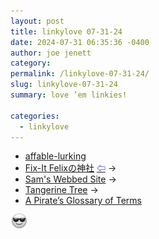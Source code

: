 ```yaml
---
layout: post
title: 𝚕𝚒𝚗𝚔𝚢𝚕𝚘𝚟𝚎 𝟶𝟽-𝟹𝟷-𝟸𝟺
date: 2024-07-31 06:35:36 -0400
author: joe jenett
category: 
permalink: /linkylove-07-31-24/
slug: linkylove-07-31-24
summary: love ’em linkies!

categories:
  - linkylove
---
```

<ul class="linkylove">
	<li><a title="David" href="https://affable-lurking.org/">affable-lurking</a></li>
	<li><a title="Felix Fever" href="https://felixfever.nekoweb.org/">Fix-It Felixの神社</a>  <a title="source" href="https://nekoweb.org/"><span style="color:blue;">&#8678;</span></a>  <span title="led to site shown below">&#8594;</span></li>
	<li><a title="Sam" href="https://squidcrusher.nekoweb.org/">Sam's Webbed Site</a>  <span title="led to site shown below">&#8594;</span></li>
	<li><a title="Bonnibel" href="https://plumbum.neocities.org/">Tangerine Tree</a> <span title="led to site shown below">&#8594;</span></li>
	<li><a title="🏴‍☠️" href="https://www.pirateglossary.com/">A Pirate’s Glossary of Terms</a></li>
</ul>
<img src="/images/eguy.png" alt="" width="28" style="vertical-align:middle;margin-top:-4px;">
<a style="display:none;" href="https://brid.gy/publish/mastodon"><small>(cross-posted to mastodon)</small></a>